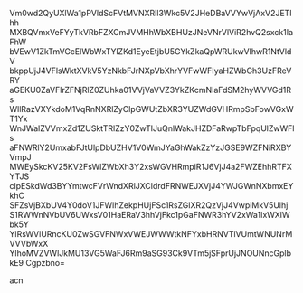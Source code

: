 Vm0wd2QyUXlWa1pPVldScFVtMVNXRll3Wkc5V2JHeDBaVVYwVjAxV2JETlhh
MXBQVmxVeFYyTkVRbFZXCmJVMHhWbXBHUzJNeVNrVlViR2hvQ2sxck1IaFhW
bVEwV1ZkTmVGcElWbWxTYlZKd1EyeEtjbU5GYkZkaQpWRUkwVlhwR1NtVldV
bkppUjJ4VFlsWktXVkV5YzNkbFJrNXpVbXhrYVFwWFIyaHZWbGh3UzFReVRY
aGEKU0ZaVFlrZFNjRlZ0ZUhka01VVjVaVVZ3YkZKcmNIaFdSM2hyWVVGd1Rs
WllRazVXYkdoM1VqRnNXRlZyClpGWUtZbXR3YUZWdGVHRmpSbFowVGxWT1Yx
WnJWalZVVmxZd1ZUSktTRlZzY0ZwTlJuQnlWakJHZDFaRwpTbFpqUlZwWFls
aFNWRlY2UmxabFJtUlpDbUZHV1V0WmJYaGhWakZzYzJGSE9WZFNiRXBYVmpJ
MWEySkcKV25KV2FsWlZWbXh3Y2xsWGVHRmpiR1J6VjJ4a2FWZEhhRTFXYTJS
clpESkdWd3BYYmtwcFVrWndXRlJXCldrdFRNWEJXVjJ4YWJGWnNXbmxEYkhC
SFZsVjBXbUV4Y0doV1JFWlhZekpHUjFSc1RsZGlXR2QzVjJ4VwpiMkV5Ulhj
S1RWWnNVbUV6UWxsV01HaERaV3hhVjFkc1pGaFNWR3hYV2xWa1IxWXlWbk5Y
YlRsWVlURncKU0ZwSGVFNWxVWEJWWWtkNFYxbHRNVTlVUmtWNUNrMVVVbWxX
YlhoMVZVWlJkMU13VG5WaFJ6Rm9aSG93Ck9VTm5jSFprUjJNOUNncGplbkE9
Cgpzbno=

acn